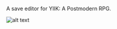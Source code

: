 A save editor for YIIK: A Postmodern RPG.

![alt text](https://pbs.twimg.com/media/EgPiTSoU8AA_Uft?format=png&name=small)
